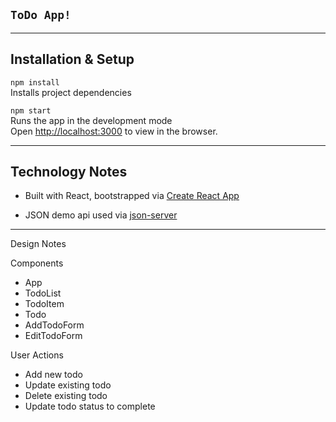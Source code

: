 ## `ToDo App!`

<!-- Add Image and demo link once deployed -->

--------------------------
## Installation & Setup

`npm install`<br />
Installs project dependencies

`npm start`<br />
Runs the app in the development mode<br />
Open [http://localhost:3000](http://localhost:3000) to view in the browser.

--------------------------
## Technology Notes

* Built with React, bootstrapped via [Create React App](https://github.com/facebook/create-react-app)

* JSON demo api used via [json-server](https://github.com/typicode/json-server#getting-started)

--------------------------
Design Notes

Components
* App
* TodoList
* TodoItem
* Todo
* AddTodoForm
* EditTodoForm

User Actions
* Add new todo
* Update existing todo
* Delete existing todo
* Update todo status to complete